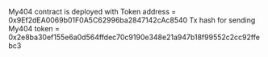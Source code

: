 My404 contract is deployed with Token address =  0x9Ef2dEA0069b01F0A5C62996ba2847142cAc8540
Tx hash for sending My404 token =  0x2e8ba30ef155e6a0d564ffdec70c9190e348e21a947b18f99552c2cc92ffebc3
